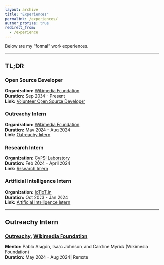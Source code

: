 ```yaml
---
layout: archive
title: "Experiences"
permalink: /experiences/
author_profile: true
redirect_from:
  - /experience
---
```


<!-- {% include base_path %} -->

<!-- # Experiences -->

Below are my “formal” work experiences. 

---

## TL;DR

### Open Source Developer
**Organization:** [Wikimedia Foundation](https://wikimediafoundation.org/)  
**Duration:** Sep 2024 - Present <br>
**Link:** [Volunteer Open Source Developer](https://phabricator.wikimedia.org/p/MahimaSinghal/)

### Outreachy Intern
**Organization:** [Wikimedia Foundation](https://wikimediafoundation.org/)  
**Duration:** May 2024 - Aug 2024 <br>
**Link:** [Outreachy Intern](https://www.outreachy.org/alums/2024-05/)

### Research Intern
**Organization:** [CyPSi Laboratory](https://cps.iic.ac.in/)  
**Duration:** Feb 2024 - April 2024  
**Link:** [Research Intern](https://cps.iic.ac.in/index.php/people/)

### Artificial Intelligence Intern
**Organization:** [IoTIoT.in](https://iotiot.in/)  
**Duration:** Oct 2023 - Jan 2024  
**Link:** [Artificial Intelligence Intern](https://iotiot.in/aiinternship/)

---

## Outreachy Intern

### [Outreachy](https://www.outreachy.org/alums/2024-05/), [Wikimedia Foundation](https://wikimediafoundation.org/)

**Mentor:** Pablo Aragón, Isaac Johnson, and Caroline Myrick (Wikimedia Foundation)  
**Duration:** May 2024 - Aug 2024| Remote

